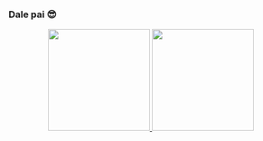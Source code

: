 ### Dale pai 😎
 <div>
<div align="center">
  <a href="https://github.com/muctoz">
  <img height="180em" src="https://github-readme-stats.vercel.app/api?username=muctoz&show_icons=true&theme=dracula&include_all_commits=true&count_private=true"/>
  <img height="180em" src="https://github-readme-stats.vercel.app/api/top-langs/?username=muctoz&layout=compact&langs_count=7&theme=dracula"/>
</div>


